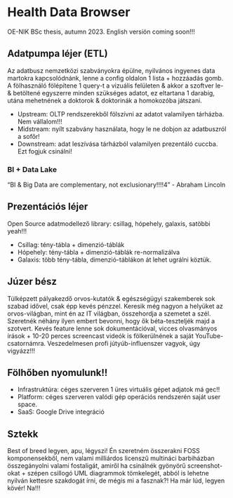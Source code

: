# Health Data Browser
OE-NIK BSc thesis, autumn 2023. English versiön coming soon!!!

## Adatpumpa léjer (ETL)
Az adatbusz nemzetközi szabványokra épülne, nyilvános ingyenes data martokra kapcsolódnánk, lenne a config oldalon 1 lista + hozzáadás gomb. A fölhasználó fölépítene 1 query-t a vizuális felületen & akkor a szoftver le- & betöltené egyszerre minden szükséges adatot, ez eltartana 1 darabig, utána mehetnének a doktorok & doktorinák a homokozóba játszani.

* Upstream: OLTP rendszerekből fölszívni az adatot valamilyen tárházba. Nem vállalom!!!
* Midstream: nyílt szabvány használata, hogy le ne dobjon az adatbuszról a sofőr!
* Downstream: adat leszívása tárházból valamilyen prezentáló cuccba. Ezt fogjuk csinálni!

### BI + Data Lake
“BI & Big Data are complementary, not exclusionary!!!!4” - Abraham Lincoln

## Prezentációs léjer
Open Source adatmodellező library: csillag, hópehely, galaxis, satöbbi yeah!!!
* Csillag: tény-tábla + dimenzió-táblák
* Hópehely: tény-tábla + dimenzió-táblák re-normalizálva
* Galaxis: több tény-tábla, dimenzió-táblákon át lehet ugrálni köztük.

## Júzer bész
Túlképzett pályakezdő orvos-kutatók & egészségügyi szakemberek sok szabad idővel, csak épp kevés pénzzel. Keresik még nagyon a helyüket az orvos-világban, mint én az IT világban, összehordja a szemetet a szél. Szeretnék néhány ilyen embert bevonni, hogy ők béta-teszteljék majd a szotvert. Kevés feature lenne sok dokumentációval, vicces olvasmányos írások + 10-20 perces screencast videók is fölkerülnének a saját YouTube-csatornámra. Veszedelmesen profi jútyúb-influenszer vagyok, úgy vigyázz!!!

## Fölhőben nyomulunk!!
* Infrastruktúra: céges szerveren 1 üres virtuális gépet adjatok má gec!!
* Platform: céges szerveren valódi gép operációs rendszerén saját user space.
* SaaS: Google Drive integráció

## Sztekk
Best of breed legyen, apu, légyszi! Én szeretném összerakni FOSS komponensekből, nem valami milliárdos licenszű multináci barbiházban összegányolni valami fostaligát, amiről ha csinálnék gyönyörű screenshot-okat + szépen csillogó UML diagrammok tömkelegét, abból is lehetne nyilván kettesre szakdogát írni, de mégis mi a fasznak?! Ha már lúd, legyen kövér! Na!!!
